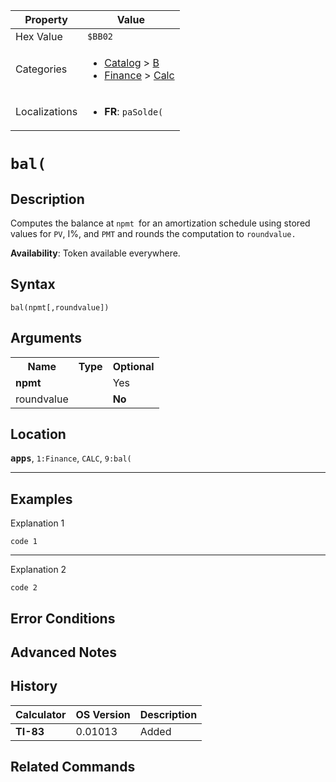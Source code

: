 | Property      | Value |
|---------------|-------|
| Hex Value     | `$BB02`|
| Categories    | <ul><li>[Catalog](<../categories/Catalog.md>) > [B](<../categories/Catalog.md#B>)</li><li>[Finance](<../categories/Finance.md>) > [Calc](<../categories/Finance.md#Calc>)</li></ul> |
| Localizations | <ul><li><b>FR</b>: `paSolde(`</li></ul> |

# `bal(`

## Description
Computes the balance at `npmt `for an amortization schedule using stored values for `PV`, I%, and `PMT` and rounds the computation to `roundvalue.`


<b>Availability</b>: Token available everywhere.

## Syntax
`bal(npmt[,roundvalue])`

## Arguments
<table>
<tr><th>Name</th><th>Type</th><th>Optional</th></tr>

<tr><td><b>npmt</b></td><td></td><td>Yes</td></tr>

<tr><td>roundvalue</td><td></td><td><b>No</b></td></tr>

</table>

## Location
<tt><kbd><b>apps</b></kbd></tt>, `1:Finance`, `CALC`, `9:bal(`
<hr>

## Examples

Explanation 1
```ti-basic
code 1
```
---
Explanation 2
```ti-basic
code 2
```

## Error Conditions


## Advanced Notes


## History
| Calculator | OS Version | Description |
|------------|------------|-------------|
| <b>TI-83</b> | 0.01013 | Added |

## Related Commands

